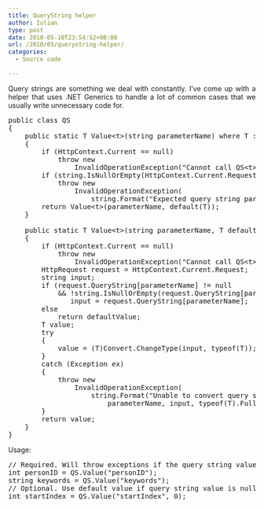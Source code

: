 ```yaml
---
title: QueryString helper
author: Iulian
type: post
date: 2010-05-10T23:54:52+00:00
url: /2010/05/querystring-helper/
categories:
  - Source code

---
```

<p align="justify">
  Query strings are something we deal with constantly. I’ve come up with a helper that uses .NET Generics to handle a lot of common cases that we usually write unnecessary code for.
</p>

<pre class="lang:c# decode:true ">public class QS
{
    public static T Value&lt;t&gt;(string parameterName) where T : IConvertible
    {
        if (HttpContext.Current == null)
            throw new
                InvalidOperationException("Cannot call QS&lt;t&gt; when HttpContext.Current is null");
        if (string.IsNullOrEmpty(HttpContext.Current.Request[parameterName]))
            throw new
                InvalidOperationException(
                    string.Format("Expected query string parameter named '{0}' to exist", parameterName));
        return Value&lt;t&gt;(parameterName, default(T));
    }
  
    public static T Value&lt;t&gt;(string parameterName, T defaultValue) where T : IConvertible
    {
        if (HttpContext.Current == null)
            throw new
                InvalidOperationException("Cannot call QS&lt;t&gt; when HttpContext.Current is null");
        HttpRequest request = HttpContext.Current.Request;
        string input;
        if (request.QueryString[parameterName] != null
            && !string.IsNullOrEmpty(request.QueryString[parameterName]))
               input = request.QueryString[parameterName];
        else
            return defaultValue;
        T value;
        try
        {
            value = (T)Convert.ChangeType(input, typeof(T));
        }
        catch (Exception ex)
        {
            throw new
                InvalidOperationException(
                    string.Format("Unable to convert query string parameter named '{0}' with value of '{1}' to type {2}",
                        parameterName, input, typeof(T).FullName), ex);
        }
        return value;
    }
}</pre>

Usage:

<pre class="lang:c# decode:true ">// Required. Will throw exceptions if the query string value is null or empty string
int personID = QS.Value("personID");
string keywords = QS.Value("keywords");
// Optional. Use default value if query string value is null or empty
int startIndex = QS.Value("startIndex", 0);</pre>